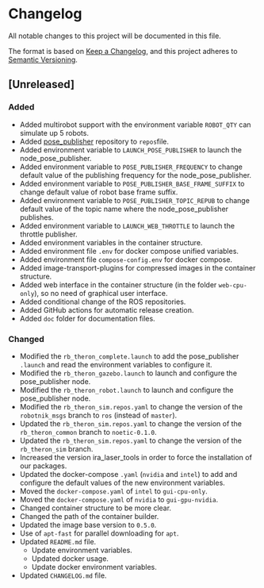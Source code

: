# Changelog

All notable changes to this project will be documented in this file.

The format is based on [Keep a Changelog](https://keepachangelog.com/en/1.0.0/),
and this project adheres to [Semantic Versioning](https://semver.org/spec/v2.0.0.html).


## [Unreleased]

### Added
- Added multirobot support with the environment variable `ROBOT_QTY` can simulate up 5 robots.
- Added [pose_publisher](https://github.com/RobotnikAutomation/pose_publisher) repository to `repos`file.
- Added environment variable to `LAUNCH_POSE_PUBLISHER` to launch the node_pose_publisher. 
- Added environment variable to `POSE_PUBLISHER_FREQUENCY` to change default value of the publishing frequency for the node_pose_publisher.
- Added environment variable to `POSE_PUBLISHER_BASE_FRAME_SUFFIX` to change default value of robot base frame suffix.
- Added environment variable to `POSE_PUBLISHER_TOPIC_REPUB` to change default value of the topic name where the node_pose_publisher publishes.
- Added environment variable to `LAUNCH_WEB_THROTTLE` to launch the throttle publisher.
- Added environment variables in the container structure.
- Added environment file `.env` for  docker compose unified variables.
- Added environment file `compose-config.env` for docker compose.
- Added image-transport-plugins for compressed images in the container structure.
- Added web interface in the container structure (in the folder `web-cpu-only`), so no need of graphical user interface.
- Added conditional change of the ROS repositories.
- Added GitHub actions for automatic release creation.
- Added `doc` folder for documentation files.

### Changed
- Modified the `rb_theron_complete.launch` to add the pose_publisher `.launch` and read the environment variables to configure it.
- Modified the `rb_theron_gazebo.launch` to launch and configure the pose_publisher node.
- Modified the `rb_theron_robot.launch` to launch and configure the pose_publisher node.
- Modified the `rb_theron_sim.repos.yaml` to change the version of the `robotnik_msgs` branch to `ros` (instead of `master`).
- Updated the `rb_theron_sim.repos.yaml` to change the version of the `rb_theron_common` branch to `noetic-0.1.0`.
- Updated the `rb_theron_sim.repos.yaml` to change the version of the `rb_theron_sim` branch.
- Increased the version ira_laser_tools in order to force the installation of our packages.
- Updated the docker-compose `.yaml` (`nvidia` and `intel`) to add and configure the default values of the new environment variables.
- Moved the `docker-compose.yaml` of `intel` to `gui-cpu-only`.
- Moved the `docker-compose.yaml` of `nvidia` to `gui-gpu-nvidia`.
- Changed container structure to be more clear.
- Changed the path of the container builder.
- Updated the image base version to `0.5.0`.
- Use of `apt-fast` for parallel downloading for `apt`.
- Updated `README.md` file.
  - Update environment variables.
  - Updated docker usage.
  - Update docker environment variables.
- Updated `CHANGELOG.md` file.